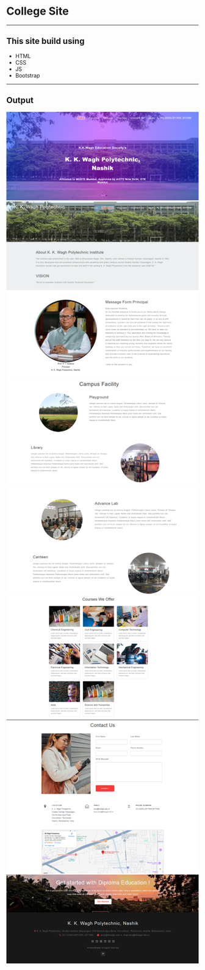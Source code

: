 # College Site
---
## This site build using
  - HTML
  - CSS
  - JS
  - Bootstrap
---
## Output
![img](readmeImg/1.png)
![img](readmeImg/2.png)
![img](readmeImg/3.png)
![img](readmeImg/4.png)
![img](readmeImg/5.png)
![img](readmeImg/6.png)
![img](readmeImg/7.png)
![img](readmeImg/8.png)
